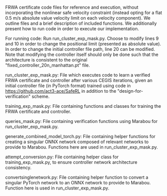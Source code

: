 FRWA certificate code files for reference and execution, without incorporating the nonlinear safe velocity constraint (instead opting for a flat 0.5 m/s absolute value velocity limit on each velocity component). We outline files and a brief description of included functions. We additionally present how to run code in order to execute our implementation.

For running code: Run run_cluster_exp_mask.py. Choose to modify lines 9 and 10 in order to change the positional limit (presented as absolute value). In order to change the initial controller file path, line 20 can be modified. Note that modifying the controller itself should only be done such that the architecture is consistent to the original "fixed_controller_20n_manhattan.pt" file.

run_cluster_exp_mask.py: File which executes code to learn a verified FRWA certificate and controller after various CEGIS iterations, given an initial controller file (in PyTorch format) trained using code in https://github.com/act3-ace/SafeRL in addition to the "design-for-verification" scheme.

training_exp_mask.py: File containing functions and classes for training the FRWA certificate and controller.

queries_mask.py: File containing verification functions using Marabou for run_cluster_exp_mask.py.

generate_combined_model_torch.py: File containing helper functions for creating a singular ONNX network composed of relevant networks to provide to Marabou. Functions here are used in run_cluster_exp_mask.py.

attempt_conversion.py: File containing helper class for training_exp_mask.py, to ensure controller network architecture consistency.

convertsinglenetwork.py: File containing helper function to convert a singular PyTorch network to an ONNX network to provide to Marabou. Function here is used in run_cluster_exp_mask.py.